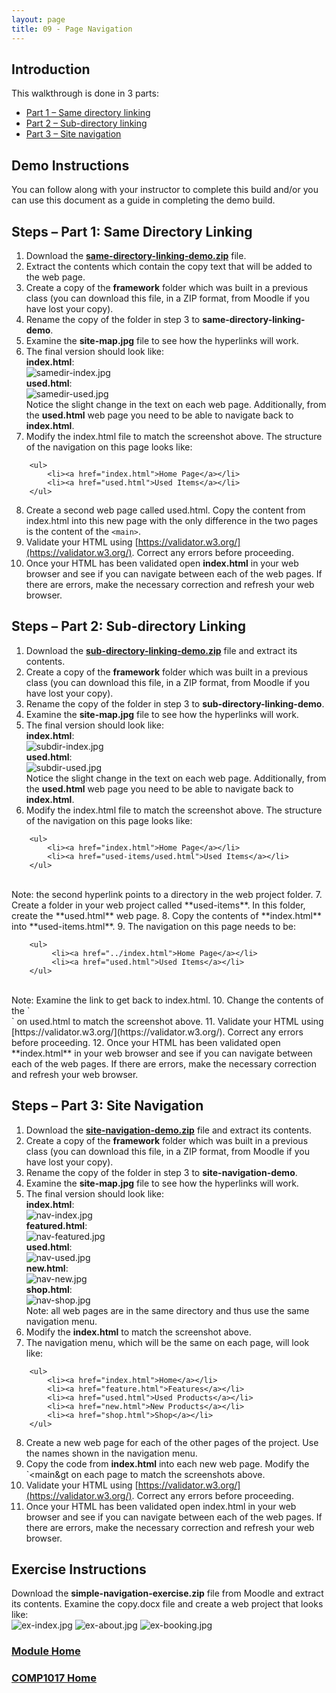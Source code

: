 ```yaml
---
layout: page
title: 09 - Page Navigation
---
```

## Introduction
This walkthrough is done in 3 parts:
* [Part 1 – Same directory linking](#part1)
* [Part 2 – Sub-directory linking](#part2) 
* [Part 3 – Site navigation](#part3)

## Demo Instructions
You can follow along with your instructor to complete this build and/or you can use this document as a guide in completing the demo build.

## Steps – <a id="part1">Part 1</a>: Same Directory Linking
1.	Download the [**same-directory-linking-demo.zip**](files/same-directory-linking-demo.zip) file.
2.	Extract the contents which contain the copy text that will be added to the web page.
3.	Create a copy of the **framework** folder which was built in a previous class (you can download this file, in a ZIP format, from Moodle if you have lost your copy).
4.	Rename the copy of the folder in step 3 to **same-directory-linking-demo**.
5.	Examine the **site-map.jpg** file to see how the hyperlinks will work.
6.	The final version should look like:<br>
**index.html**:<br>![samedir-index.jpg](files/samedir-index.jpg)<br>
**used.html**:<br>![samedir-used.jpg](files/samedir-used.jpg)<br>
Notice the slight change in the text on each web page. Additionally, from the **used.html** web page you need to be able to navigate back to **index.html**.
7.	Modify the index.html file to match the screenshot above. The structure of the navigation on this page looks like:

```html:
    <ul>
        <li><a href="index.html">Home Page</a></li>
        <li><a href="used.html">Used Items</a></li>
    </ul>
```

8.	Create a second web page called used.html. Copy the content from index.html into this new page with the only difference in the two pages is the content of the `<main>`.
9.	Validate your HTML using [https://validator.w3.org/](https://validator.w3.org/). Correct any errors before proceeding.
10.	Once your HTML has been validated open **index.html** in your web browser and see if you can navigate between each of the web pages. If there are errors, make the necessary correction and refresh your web browser.

## Steps – <a id="part2">Part 2</a>: Sub-directory Linking
1.	Download the [**sub-directory-linking-demo.zip**](files/sub-directory-linking-demo.zip) file and extract its contents.
2.	Create a copy of the **framework** folder which was built in a previous class (you can download this file, in a ZIP format, from Moodle if you have lost your copy).
3.	Rename the copy of the folder in step 3 to **sub-directory-linking-demo**.
4.	Examine the **site-map.jpg** file to see how the hyperlinks will work.
5.	The final version should look like:<br>
**index.html**:<br>![subdir-index.jpg](files/subdir-index.jpg)<br>
**used.html**:<br>![subdir-used.jpg](files/subdir-used.jpg)<br>
Notice the slight change in the text on each web page. Additionally, from the **used.html** web page you need to be able to navigate back to **index.html**.
6.	Modify the index.html file to match the screenshot above. The structure of the navigation on this page looks like:

```html:
    <ul>
        <li><a href="index.html">Home Page</a></li>
        <li><a href="used-items/used.html">Used Items</a></li>
    </ul>
```

<br>
Note: the second hyperlink points to a directory in the web project folder.
7.	Create a folder in your web project called **used-items**. In this folder, create the **used.html** web page.
8.	Copy the contents of **index.html** into **used-items.html**.
9.	The navigation on this page needs to be:

```html:
    <ul>
         <li><a href="../index.html">Home Page</a></li>
         <li><a href="used.html">Used Items</a></li>
    </ul>
```

<br>
Note: Examine the link to get back to index.html.
10.	Change the contents of the `<main>` on used.html to match the screenshot above.
11.	Validate your HTML using [https://validator.w3.org/](https://validator.w3.org/). Correct any errors before proceeding.
12.	Once your HTML has been validated open **index.html** in your web browser and see if you can navigate between each of the web pages. If there are errors, make the necessary correction and refresh your web browser.

## Steps – <a id="part3">Part 3</a>: Site Navigation
1.	Download the [**site-navigation-demo.zip**](files/site-navigation-demo.zip) file and extract its contents.
2.	Create a copy of the **framework** folder which was built in a previous class (you can download this file, in a ZIP format, from Moodle if you have lost your copy).
3.	Rename the copy of the folder in step 3 to **site-navigation-demo**.
4.	Examine the **site-map.jpg** file to see how the hyperlinks will work.
5.	The final version should look like:<br>
**index.html**:<br>![nav-index.jpg](files/nav-index.jpg)<br>
**featured.html**:<br>![nav-featured.jpg](files/nav-featured.jpg)<br>
**used.html**:<br>![nav-used.jpg](files/nav-used.jpg)<br>
**new.html**:<br>![nav-new.jpg](files/nav-new.jpg)<br>
**shop.html**:<br>![nav-shop.jpg](files/nav-shop.jpg)<br>
Note: all web pages are in the same directory and thus use the same navigation menu.
6.	Modify the **index.html** to match the screenshot above.
7.	The navigation menu, which will be the same on each page, will look like:

```html:
    <ul>
        <li><a href="index.html">Home</a></li>
        <li><a href="feature.html">Features</a></li>
        <li><a href="used.html">Used Products</a></li>
        <li><a href="new.html">New Products</a></li>
        <li><a href="shop.html">Shop</a></li>
    </ul>
```

8.	Create a new web page for each of the other pages of the project. Use the names shown in the navigation menu.
9.	Copy the code from **index.html** into each new web page. Modify the `<main&gt on each page to match the screenshots above.
10.	Validate your HTML using [https://validator.w3.org/](https://validator.w3.org/). Correct any errors before proceeding.
11.	Once your HTML has been validated open index.html in your web browser and see if you can navigate between each of the web pages. If there are errors, make the necessary correction and refresh your web browser.

## Exercise Instructions
Download the **simple-navigation-exercise.zip** file from Moodle and extract its contents. Examine the copy.docx file and create a web project that looks like:<br>
![ex-index.jpg](files/ex-index.jpg)&nbsp;![ex-about.jpg](files/ex-about.jpg)&nbsp;![ex-booking.jpg](files/ex-booking.jpg)

### [Module Home](../module1.md)

### [COMP1017 Home](../../)
